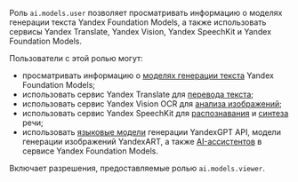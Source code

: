 Роль `ai.models.user` позволяет просматривать информацию о моделях генерации текста Yandex Foundation Models, а также использовать сервисы Yandex Translate, Yandex Vision, Yandex SpeechKit и Yandex Foundation Models.

Пользователи с этой ролью могут:
* просматривать информацию о [моделях генерации текста](../../../foundation-models/concepts/yandexgpt/models.md) Yandex Foundation Models;
* использовать сервис Yandex Translate для [перевода текста](../../../translate/quickstart.md);
* использовать сервис Yandex Vision OCR для [анализа изображений](../../../vision/concepts/ocr/index.md);
* использовать сервис Yandex SpeechKit для [распознавания](../../../speechkit/stt/index.md) и [синтеза](../../../speechkit/tts/index.md) речи;
* использовать [языковые модели](../../../foundation-models/concepts/yandexgpt/index.md) генерации YandexGPT API, модели генерации изображений YandexART, а также [AI-ассистентов](../../../foundation-models/concepts/assistant/index.md) в сервисе Yandex Foundation Models.

Включает разрешения, предоставляемые ролью `ai.models.viewer`.
